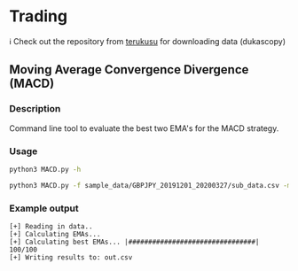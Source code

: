 # Trading
:information_source: Check out the repository from [terukusu](https://github.com/terukusu/download-tick-from-dukascopy) for downloading data (dukascopy)
## Moving Average Convergence Divergence (MACD)
### Description
Command line tool to evaluate the best two EMA's for the MACD strategy.
### Usage
```bash
python3 MACD.py -h
```

```bash
python3 MACD.py -f sample_data/GBPJPY_20191201_20200327/sub_data.csv -m 500 -n 20 -o out.csv
```
### Example output
```
[+] Reading in data..
[+] Calculating EMAs...
[+] Calculating best EMAs... |################################| 100/100
[+] Writing results to: out.csv
```
